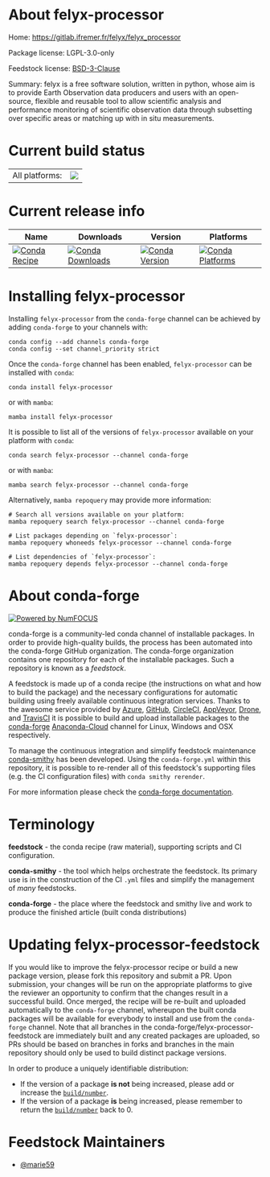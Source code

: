 About felyx-processor
=====================

Home: https://gitlab.ifremer.fr/felyx/felyx_processor

Package license: LGPL-3.0-only

Feedstock license: [BSD-3-Clause](https://github.com/conda-forge/felyx-processor-feedstock/blob/main/LICENSE.txt)

Summary: felyx is a free software solution, written in python, whose aim is to provide Earth Observation data producers and users with an open-source, flexible and reusable tool to allow scientific analysis and performance monitoring of scientific observation data through subsetting over specific areas or matching up with in situ measurements.

Current build status
====================


<table><tr><td>All platforms:</td>
    <td>
      <a href="https://dev.azure.com/conda-forge/feedstock-builds/_build/latest?definitionId=18600&branchName=main">
        <img src="https://dev.azure.com/conda-forge/feedstock-builds/_apis/build/status/felyx-processor-feedstock?branchName=main">
      </a>
    </td>
  </tr>
</table>

Current release info
====================

| Name | Downloads | Version | Platforms |
| --- | --- | --- | --- |
| [![Conda Recipe](https://img.shields.io/badge/recipe-felyx--processor-green.svg)](https://anaconda.org/conda-forge/felyx-processor) | [![Conda Downloads](https://img.shields.io/conda/dn/conda-forge/felyx-processor.svg)](https://anaconda.org/conda-forge/felyx-processor) | [![Conda Version](https://img.shields.io/conda/vn/conda-forge/felyx-processor.svg)](https://anaconda.org/conda-forge/felyx-processor) | [![Conda Platforms](https://img.shields.io/conda/pn/conda-forge/felyx-processor.svg)](https://anaconda.org/conda-forge/felyx-processor) |

Installing felyx-processor
==========================

Installing `felyx-processor` from the `conda-forge` channel can be achieved by adding `conda-forge` to your channels with:

```
conda config --add channels conda-forge
conda config --set channel_priority strict
```

Once the `conda-forge` channel has been enabled, `felyx-processor` can be installed with `conda`:

```
conda install felyx-processor
```

or with `mamba`:

```
mamba install felyx-processor
```

It is possible to list all of the versions of `felyx-processor` available on your platform with `conda`:

```
conda search felyx-processor --channel conda-forge
```

or with `mamba`:

```
mamba search felyx-processor --channel conda-forge
```

Alternatively, `mamba repoquery` may provide more information:

```
# Search all versions available on your platform:
mamba repoquery search felyx-processor --channel conda-forge

# List packages depending on `felyx-processor`:
mamba repoquery whoneeds felyx-processor --channel conda-forge

# List dependencies of `felyx-processor`:
mamba repoquery depends felyx-processor --channel conda-forge
```


About conda-forge
=================

[![Powered by
NumFOCUS](https://img.shields.io/badge/powered%20by-NumFOCUS-orange.svg?style=flat&colorA=E1523D&colorB=007D8A)](https://numfocus.org)

conda-forge is a community-led conda channel of installable packages.
In order to provide high-quality builds, the process has been automated into the
conda-forge GitHub organization. The conda-forge organization contains one repository
for each of the installable packages. Such a repository is known as a *feedstock*.

A feedstock is made up of a conda recipe (the instructions on what and how to build
the package) and the necessary configurations for automatic building using freely
available continuous integration services. Thanks to the awesome service provided by
[Azure](https://azure.microsoft.com/en-us/services/devops/), [GitHub](https://github.com/),
[CircleCI](https://circleci.com/), [AppVeyor](https://www.appveyor.com/),
[Drone](https://cloud.drone.io/welcome), and [TravisCI](https://travis-ci.com/)
it is possible to build and upload installable packages to the
[conda-forge](https://anaconda.org/conda-forge) [Anaconda-Cloud](https://anaconda.org/)
channel for Linux, Windows and OSX respectively.

To manage the continuous integration and simplify feedstock maintenance
[conda-smithy](https://github.com/conda-forge/conda-smithy) has been developed.
Using the ``conda-forge.yml`` within this repository, it is possible to re-render all of
this feedstock's supporting files (e.g. the CI configuration files) with ``conda smithy rerender``.

For more information please check the [conda-forge documentation](https://conda-forge.org/docs/).

Terminology
===========

**feedstock** - the conda recipe (raw material), supporting scripts and CI configuration.

**conda-smithy** - the tool which helps orchestrate the feedstock.
                   Its primary use is in the construction of the CI ``.yml`` files
                   and simplify the management of *many* feedstocks.

**conda-forge** - the place where the feedstock and smithy live and work to
                  produce the finished article (built conda distributions)


Updating felyx-processor-feedstock
==================================

If you would like to improve the felyx-processor recipe or build a new
package version, please fork this repository and submit a PR. Upon submission,
your changes will be run on the appropriate platforms to give the reviewer an
opportunity to confirm that the changes result in a successful build. Once
merged, the recipe will be re-built and uploaded automatically to the
`conda-forge` channel, whereupon the built conda packages will be available for
everybody to install and use from the `conda-forge` channel.
Note that all branches in the conda-forge/felyx-processor-feedstock are
immediately built and any created packages are uploaded, so PRs should be based
on branches in forks and branches in the main repository should only be used to
build distinct package versions.

In order to produce a uniquely identifiable distribution:
 * If the version of a package **is not** being increased, please add or increase
   the [``build/number``](https://docs.conda.io/projects/conda-build/en/latest/resources/define-metadata.html#build-number-and-string).
 * If the version of a package **is** being increased, please remember to return
   the [``build/number``](https://docs.conda.io/projects/conda-build/en/latest/resources/define-metadata.html#build-number-and-string)
   back to 0.

Feedstock Maintainers
=====================

* [@marie59](https://github.com/marie59/)

